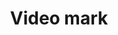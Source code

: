 ---
title: 'Video mark'
description: 'Malesuada fames ac turpis egestas.'
backgroundImage: '/assets/img/page-title.jpg'
faIcon: "film"
---
